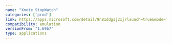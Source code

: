 ```yaml
---
name: "Xnote StopWatch"
categories: ['prod']
link: https://apps.microsoft.com/detail/9n81ddgsj2xj?launch=true&mode=full&hl=en-us&gl=in&ocid=bingwebsearch
compatibility: emulation
versionFrom: "1.69b7"
type: applications
---
```


